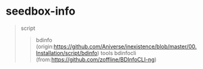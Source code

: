 # seedbox-info
   > script
   >> bdinfo (origin:https://github.com/Aniverse/inexistence/blob/master/00.Installation/script/bdinfo)
   > tools
   >> bdinfocli (from:https://github.com/zoffline/BDInfoCLI-ng)

